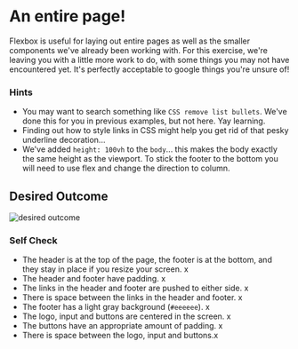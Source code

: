 # An entire page!

Flexbox is useful for laying out entire pages as well as the smaller components we've already been working with. For this exercise, we're leaving you with a little more work to do, with some things you may not have encountered yet. It's perfectly acceptable to google things you're unsure of!

### Hints
- You may want to search something like `CSS remove list bullets`.  We've done this for you in previous examples, but not here. Yay learning.
- Finding out how to style links in CSS might help you get rid of that pesky underline decoration...
- We've added `height: 100vh` to the `body`... this makes the body exactly the same height as the viewport. To stick the footer to the bottom you will need to use flex and change the direction to column.

## Desired Outcome
![desired outcome](./desired-outcome.png)

### Self Check

- The header is at the top of the page, the footer is at the bottom, and they stay in place if you resize your screen. x
- The header and footer have padding. x
- The links in the header and footer are pushed to either side. x 
- There is space between the links in the header and footer. x
- The footer has a light gray background (`#eeeeee`). x
- The logo, input and buttons are centered in the screen. x
- The buttons have an appropriate amount of padding. x
- There is space between the logo, input and buttons.x

